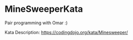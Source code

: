 # MineSweeperKata

Pair programming with Omar :)

Kata Description: https://codingdojo.org/kata/Minesweeper/
